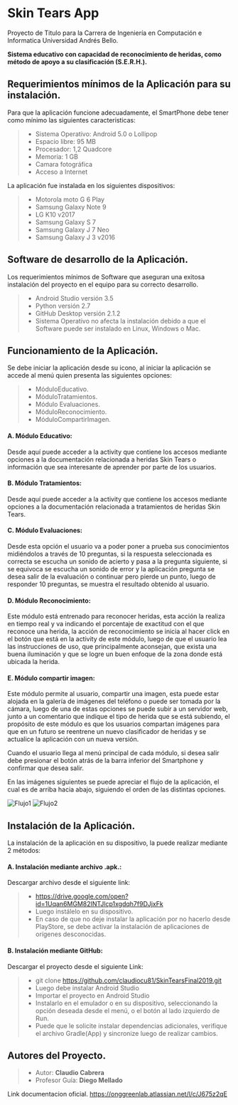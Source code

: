 # Skin Tears App

Proyecto de Titulo para la Carrera de Ingeniería en Computación e Informatica Universidad Andrés Bello.

**Sistema educativo con capacidad de reconocimiento de heridas, como método de apoyo a su clasificación (S.E.R.H.).**


## Requerimientos mínimos de la Aplicación para su instalación.

Para que la aplicación funcione adecuadamente, el SmartPhone debe tener como mínimo las siguientes caracteristicas:

>* Sistema Operativo: Android 5.0 o Lollipop
>* Espacio libre: 95 MB
>* Procesador: 1,2 Quadcore
>* Memoria: 1 GB
>* Camara fotográfica
>* Acceso a Internet

La aplicación fue instalada en los siguientes dispositivos:
>* Motorola moto G 6 Play
>* Samsung Galaxy Note 9
>* LG K10 v2017
>* Samsung Galaxy S 7
>* Samsung Galaxy J 7 Neo
>* Samsung Galaxy J 3 v2016


## Software de desarrollo de la Aplicación.

Los requerimientos mínimos de Software que aseguran una exitosa instalación del proyecto en el equipo para su correcto desarrollo.

>* Android Studio versión 3.5
>* Python versión 2.7
>* GitHub Desktop versión 2.1.2
>* Sistema Operativo no afecta la instalación debido a que el Software puede ser instalado en Linux, Windows o Mac.


## Funcionamiento de la Aplicación.

Se debe iniciar la aplicación desde su icono, al iniciar la aplicación se accede al menú quien presenta las siguientes opciones:

>* MóduloEducativo.
>* MóduloTratamientos.
>* Módulo Evaluaciones.
>* MóduloReconocimiento.
>* MóduloCompartirImagen.

#### A. Módulo Educativo:
Desde aquí puede acceder a la activity que contiene los accesos mediante opciones a la documentación relacionada a heridas Skin Tears o información que sea interesante de aprender por parte de los usuarios.

#### B. Módulo Tratamientos:
Desde aquí puede acceder a la activity que contiene los accesos mediante opciones a la documentación relacionada a tratamientos de heridas Skin Tears.

#### C. Módulo Evaluaciones:
Desde esta opción el usuario va a poder poner a prueba sus conocimientos midiéndolos a través de 10 preguntas, si la respuesta seleccionada es correcta se escucha un sonido de acierto y pasa a la pregunta siguiente, si se equivoca se escucha un sonido de error y la aplicación pregunta se desea salir de la evaluación o continuar pero pierde un punto, luego de responder 10 preguntas, se muestra el resultado obtenido al usuario.

#### D. Módulo Reconocimiento:
Este módulo está entrenado para reconocer heridas, esta acción la realiza en tiempo real y va indicando el porcentaje de exactitud con el que reconoce una herida, la acción de reconocimiento se inicia al hacer click en el botón que está en la activity de este módulo, luego de que el usuario lea las instrucciones de uso, que principalmente aconsejan, que exista una buena iluminación y que se logre un buen enfoque de la zona donde está ubicada la herida.

#### E. Módulo compartir imagen:
Este módulo permite al usuario, compartir una imagen, esta puede estar alojada en la galería de imágenes del teléfono o puede ser tomada por la cámara, luego de una de estas opciones se puede subir a un servidor web, junto a un comentario que indique el tipo de herida que se está subiendo, el propósito de este módulo es que los usuarios compartan imágenes para que en un futuro se reentrene un nuevo clasificador de heridas y se actualice la aplicación con un nueva versión.

Cuando el usuario llega al menú principal de cada módulo, si desea salir debe presionar el botón atrás de la barra inferior del Smartphone y confirmar que desea salir.

En las imágenes siguientes se puede apreciar el flujo de la aplicación, el cual es de arriba hacia abajo, siguiendo el orden de las distintas opciones.


![Flujo1](https://github.com/claudiocu81/SkinTearsFinal2019/blob/master/imagenes/FlujoApp1.JPG)
![Flujo2](https://github.com/claudiocu81/SkinTearsFinal2019/blob/master/imagenes/FlujoApp2.JPG)


## Instalación de la Aplicación.

La instalación de la aplicación en su dispositivo, la puede realizar mediante 2 métodos:

#### A.	Instalación mediante archivo .apk.:
Descargar archivo desde el siguiente link:

>* https://drive.google.com/open?id=1Uqan6MGM82INTJlcp1xgdqh7f9DJjxFk
>* Luego instálelo en su dispositivo.
>* En caso de que no deje instalar la aplicación por no hacerlo desde PlayStore, se debe activar la instalación de aplicaciones de orígenes desconocidas.

#### B.	Instalación mediante GitHub:
Descargar el proyecto desde el siguiente Link:

>* git clone https://github.com/claudiocu81/SkinTearsFinal2019.git
>* Luego debe instalar Android Studio
>* Importar el proyecto en Android Studio
>* Instalarlo en el emulador o en su dispositivo, seleccionando la opción deseada desde el menú, o el botón al lado izquierdo de Run.
>* Puede que le solicite instalar dependencias adicionales, verifique el archivo Gradle(App) y sincronize luego de realizar cambios.


## Autores del Proyecto.

>* Autor: **Claudio Cabrera**
>* Profesor Guía: **Diego Mellado**


Link documentacion oficial.
https://onggreenlab.atlassian.net/l/c/J675z2qE

